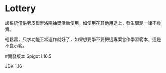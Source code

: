 # Lottery
該系統僅供老皮舉辦洛陽抽獎活動使用，如使用在其他用途上，發生問題一律不負責。

輕鬆寫，只求功能正常運作就好了，如果想要學不要把這專案當作學習範本，這是不良示範。

#開發版本 
Spigot 1.16.5 

JDK 1.16
